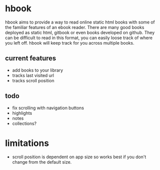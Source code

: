 # hbook

hbook aims to provide a way to read online static html books with some of the familiar features of an ebook reader.  There are many good books deployed as static html, gitbook or even books developed on github.  They can be difficult to read in this format, you can easily loose track of where you left off.  hbook will keep track for you across multiple books.

## current features

* add books to your library
* tracks last visited url
* tracks scroll position

## todo

* fix scrolling with navigation buttons
* highlights
* notes
* collections?

# limitations

* scroll position is dependent on app size so works best if you don't change from the default size.